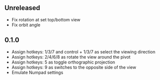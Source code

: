 ## Unreleased
- Fix rotation at set top/bottom view
- Fix orbit angle

## 0.1.0
- Assign hotkeys: 1/3/7 and control + 1/3/7 as select the viewing direction
- Assign hotkeys: 2/4/6/8 as rotate the view around the pivot
- Assign hotkeys: 5 as toggle orthographic projection
- Assign hotkeys: 9 as switches to the opposite side of the view
- Emulate Numpad settings
